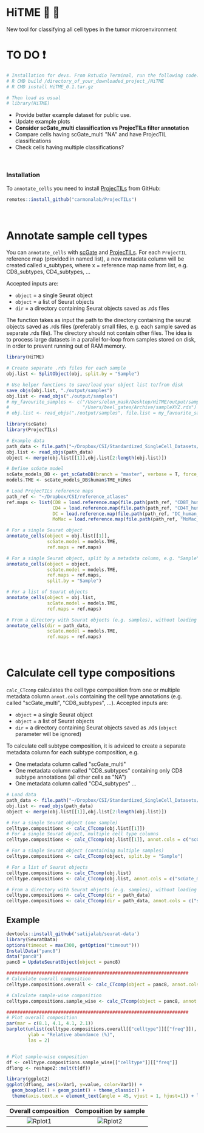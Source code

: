 # HiTME :dart: :facepunch:

New tool for classifying all cell types in the tumor microenvironment

# TO DO ❗
```r
# Installation for devs. From Rstudio Terminal, run the following code:
# R CMD build /directory_of_your_downloaded_project_/HiTME
# R CMD install HiTME_0.1.tar.gz

# Then load as usual
# library(HiTME)
```
- Provide better example dataset for public use.
- Update example plots
- **Consider scGate_multi classification vs ProjecTILs filter annotation**
- Compare cells having scGate_multi "NA" and have ProjecTIL classifications
- Check cells having multiple classifications?
<br>

### Installation
To `annotate_cells` you need to install [ProjecTILs](https://github.com/carmonalab/ProjecTILs) from GitHub:
```r
remotes::install_github("carmonalab/ProjecTILs")
```
<br>

# Annotate sample cell types
You can `annotate_cells` with [scGate](https://github.com/carmonalab/scGate) and [ProjecTILs](https://github.com/carmonalab/ProjecTILs).
For each `ProjecTIL` reference map (provided in named list), a new metadata column will be created called x_subtypes, where x = reference map name from list, e.g. CD8_subtypes, CD4_subtypes, ...

Accepted inputs are:
- `object` = a single Seurat object
- `object` = a list of Seurat objects
- `dir` = a directory containing Seurat objects saved as .rds files

The function takes as input the path to the directory containing the seurat objects saved as .rds files (preferably small files, e.g. each sample saved as separate .rds file). The directory should not contain other files.
The idea is to process large datasets in a parallel for-loop from samples stored on disk, in order to prevent running out of RAM memory.

```r
library(HiTME)

# Create separate .rds files for each sample
obj.list <- SplitObject(obj, split.by = "Sample")

# Use helper functions to save/load your object list to/from disk
save_objs(obj.list, "./output/samples")
obj.list <- read_objs("./output/samples")
# my_favourite_samples <- c("/Users/elon_mask/Desktop/HiTME/output/samples/sample1.rds",
#                           "/Users/beel_gates/Archive/sampleXYZ.rds")
# obj.list <- read_objs("./output/samples", file.list = my_favourite_samples)
```

```r
library(scGate)
library(ProjecTILs)

# Example data
path_data <- file.path("~/Dropbox/CSI/Standardized_SingleCell_Datasets/ZhangY_2022_34653365/output/samples_subset")
obj.list <- read_objs(path_data)
object <- merge(obj.list[[1]],obj.list[2:length(obj.list)])

# Define scGate model
scGate_models_DB <- get_scGateDB(branch = "master", verbose = T, force_update = TRUE)
models.TME <- scGate_models_DB$human$TME_HiRes

# Load ProjecTILs reference maps
path_ref <- "~/Dropbox/CSI/reference_atlases"
ref.maps <- list(CD8 = load.reference.map(file.path(path_ref, "CD8T_human_ref_v1.rds")),
                 CD4 = load.reference.map(file.path(path_ref, "CD4T_human_ref_v2.rds")),
                 DC = load.reference.map(file.path(path_ref, "DC_human_ref_v1.rds")),
                 MoMac = load.reference.map(file.path(path_ref, "MoMac_human_v1.rds")))

# For a single Seurat object
annotate_cells(object = obj.list[[1]],
               scGate.model = models.TME,
               ref.maps = ref.maps)

# For a single Seurat object, split by a metadata column, e.g. "Sample"
annotate_cells(object = object,
               scGate.model = models.TME,
               ref.maps = ref.maps,
               split.by = "Sample")

# For a list of Seurat objects
annotate_cells(object = obj.list,
               scGate.model = models.TME,
               ref.maps = ref.maps)

# From a directory with Seurat objects (e.g. samples), without loading all into memory but instead looping over the single files
annotate_cells(dir = path_data,
               scGate.model = models.TME,
               ref.maps = ref.maps)
```
<br>

# Calculate cell type compositions
`calc_CTcomp` calculates the cell type composition from one or multiple metadata column `annot.cols` containing the cell type annotations (e.g. called "scGate_multi", "CD8_subtypes", ...).
Accepted inputs are:
- `object` = a single Seurat object
- `object` = a list of Seurat objects
- `dir` = a directory containing Seurat objects saved as .rds (`object` parameter will be ignored)

To calculate cell subtype composition, it is adviced to create a separate metadata column for each subtype composition, e.g.
- One metadata column called "scGate_multi"
- One metadata column called "CD8_subtypes" containing only CD8 subtype annotations (all other cells as "NA")
- One metadata column called "CD4_subtypes" ...
```r
# Load data
path_data <- file.path("~/Dropbox/CSI/Standardized_SingleCell_Datasets/ZhangY_2022_34653365/output/samples_subset")
obj.list <- read_objs(path_data)
object <- merge(obj.list[[1]],obj.list[2:length(obj.list)])

# For a single Seurat object (one sample)
celltype.compositions <- calc_CTcomp(obj.list[[1]])
# For a single Seurat object, multiple cell type columns
celltype.compositions <- calc_CTcomp(obj.list[[1]], annot.cols = c("scGate_multi", "CD8_subtypes"))

# For a single Seurat object (containing multiple samples)
celltype.compositions <- calc_CTcomp(object, split.by = "Sample")

# For a list of Seurat objects
celltype.compositions <- calc_CTcomp(obj.list)
celltype.compositions <- calc_CTcomp(obj.list, annot.cols = c("scGate_multi", "CD8_subtypes", "CD4_subtypes", "DC_subtypes", "MoMac_subtypes"))

# From a directory with Seurat objects (e.g. samples), without loading all into memory but instead looping over the single files
celltype.compositions <- calc_CTcomp(dir = path_data)
celltype.compositions <- calc_CTcomp(dir = path_data, annot.cols = c("scGate_multi", "CD8_subtypes"))
```

## Example
```r
devtools::install_github('satijalab/seurat-data')
library(SeuratData)
options(timeout = max(300, getOption("timeout")))
InstallData("panc8")
data("panc8")
panc8 = UpdateSeuratObject(object = panc8)

###################################################################
# Calculate overall composition
celltype.compositions.overall <- calc_CTcomp(object = panc8, annot.cols = "celltype")

# Calculate sample-wise composition
celltype.compositions.sample_wise <- calc_CTcomp(object = panc8, annot.cols = "celltype", split.by = "orig.ident")

###################################################################
# Plot overall composition
par(mar = c(8.1, 4.1, 4.1, 2.1)) 
barplot(unlist(celltype.compositions.overall[["celltype"]][["freq"]]),
        ylab = "Relative abundance (%)",
        las = 2)


# Plot sample-wise composition
df <- celltype.compositions.sample_wise[["celltype"]][["freq"]]
dflong <- reshape2::melt(t(df))

library(ggplot2)
ggplot(dflong, aes(x=Var1, y=value, color=Var1)) +
  geom_boxplot() + geom_point() + theme_classic() +
  theme(axis.text.x = element_text(angle = 45, vjust = 1, hjust=1)) + labs(x = "", y = "Relative abundance (%)") + NoLegend()
```

|Overall composition|Composition by sample|
|:-:|:-:|
|![Rplot1](https://github.com/carmonalab/HiTME/assets/67605347/43c81cfc-e4a2-42eb-8b8f-bf70da52a271)|![Rplot2](https://github.com/carmonalab/HiTME/assets/67605347/d876846d-b7c9-4ff4-af5c-a4bfefcbc29f)|
